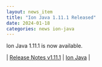 ```yaml
---
layout: news_item
title: "Ion Java 1.11.1 Released"
date: 2024-01-18
categories: news ion-java
---
```


Ion Java 1.11.1 is now available.

| [Release Notes v1.11.1](https://github.com/amazon-ion/ion-java/releases/tag/v1.11.1) | [Ion Java](https://github.com/amazon-ion/ion-java) |

